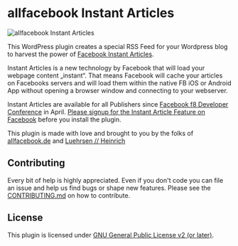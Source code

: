 # allfacebook Instant Articles
![allfacebook Instant Articles](https://raw.githubusercontent.com/luehrsenheinrich/afb_instant_articles/master/assets/banner-1544x500.png)

This WordPress plugin creates a special RSS Feed for your Wordpress blog to harvest the power of [Facebook Instant Articles](http://instantarticles.fb.com).

Instant Articles is a new technology by Facebook that will load your webpage content „instant“. That means Facebook will cache your articles on Facebooks servers and will load them within the native FB iOS or Android App without opening a browser window and connecting to your webserver.

Instant Articles are available for all Publishers since [Facebook f8 Developer Conference](http://fbf8.com) in April. [Please signup for the Instant Article Feature on Facebook](https://www.facebook.com/instant_articles/signup) before you install the plugin.

This plugin is made with love and brought to you by the folks of [allfacebook.de](http://www.allfacebook.de) and [Luehrsen // Heinrich](http://www.luehrsen-heinrich.de)

## Contributing

Every bit of help is highly appreciated. Even if you don't code you can file an issue and help us find bugs or shape new features. Please see the [CONTRIBUTING.md](./CONTRIBUTING.md) on how to contribute.

## License

This plugin is licensed under [GNU General Public License v2 (or later)](./LICENSE.md).
